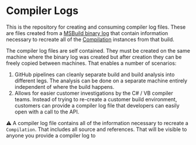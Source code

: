 # Compiler Logs

This is the repository for creating and consuming compiler log files. These are files created from a [MSBuild binary log](https://github.com/KirillOsenkov/MSBuildStructuredLog) that contain information necessary to recreate all of the [Compilation](https://docs.microsoft.com/en-us/dotnet/api/microsoft.codeanalysis.compilation?view=roslyn-dotnet-4.2.0) instances from that build. 

The compiler log files are self contained. They must be created on the same machine where the binary log was created but after creation they can be freely copied between machines. That enables a number of scenarios:

1. GitHub pipelines can cleanly separate build and build analysis into different legs. The analysis can be done on a separate machine entirely independent of where the build happens.
1. Allows for easier customer investigations by the C# / VB compiler teams. Instead of trying to re-create a customer build environment, customers can provide a compiler log file that developers can easily open with a call to the API.

:warning: A compiler log file contains all of the information necessary to recreate a `Compilation`. That includes all source and references. That will be visible to anyone you provide a compiler log to
